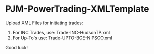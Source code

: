 # PJM-PowerTrading-XMLTemplate

Upload XML Files for initiating trades:
1. For INC Trades, use: Trade-INC-HudsonTP.xml
2. For Up-To's use: Trade-UPTO-BGE-NIPSCO.xml

Good luck!





